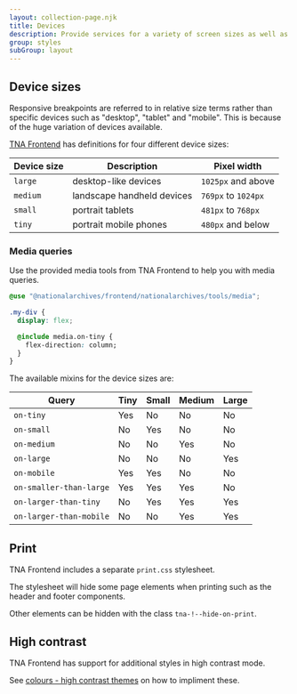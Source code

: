 ```yaml
---
layout: collection-page.njk
title: Devices
description: Provide services for a variety of screen sizes as well as print media.
group: styles
subGroup: layout
---
```


## Device sizes

Responsive breakpoints are referred to in relative size terms rather than specific devices such as "desktop", "tablet" and "mobile". This is because of the huge variation of devices available.

[TNA Frontend](https://github.com/nationalarchives/tna-frontend) has definitions for four different device sizes:

| Device size | Description                | Pixel width         |
| ----------- | -------------------------- | ------------------- |
| `large`     | desktop-like devices       | `1025px` and above  |
| `medium`    | landscape handheld devices | `769px` to `1024px` |
| `small`     | portrait tablets           | `481px` to `768px`  |
| `tiny`      | portrait mobile phones     | `480px` and below   |

### Media queries

Use the provided media tools from TNA Frontend to help you with media queries.

```css
@use "@nationalarchives/frontend/nationalarchives/tools/media";

.my-div {
  display: flex;

  @include media.on-tiny {
    flex-direction: column;
  }
}
```

The available mixins for the device sizes are:

| Query                   | Tiny                                                           | Small                                                          | Medium                                                         | Large                                                          |
| ----------------------- | -------------------------------------------------------------- | -------------------------------------------------------------- | -------------------------------------------------------------- | -------------------------------------------------------------- |
| `on-tiny`               | <i class="fa-solid fa-fw fa-check" aria-hidden="true"></i> Yes | <i class="fa-solid fa-fw fa-xmark" aria-hidden="true"></i> No  | <i class="fa-solid fa-fw fa-xmark" aria-hidden="true"></i> No  | <i class="fa-solid fa-fw fa-xmark" aria-hidden="true"></i> No  |
| `on-small`              | <i class="fa-solid fa-fw fa-xmark" aria-hidden="true"></i> No  | <i class="fa-solid fa-fw fa-check" aria-hidden="true"></i> Yes | <i class="fa-solid fa-fw fa-xmark" aria-hidden="true"></i> No  | <i class="fa-solid fa-fw fa-xmark" aria-hidden="true"></i> No  |
| `on-medium`             | <i class="fa-solid fa-fw fa-xmark" aria-hidden="true"></i> No  | <i class="fa-solid fa-fw fa-xmark" aria-hidden="true"></i> No  | <i class="fa-solid fa-fw fa-check" aria-hidden="true"></i> Yes | <i class="fa-solid fa-fw fa-xmark" aria-hidden="true"></i> No  |
| `on-large`              | <i class="fa-solid fa-fw fa-xmark" aria-hidden="true"></i> No  | <i class="fa-solid fa-fw fa-xmark" aria-hidden="true"></i> No  | <i class="fa-solid fa-fw fa-xmark" aria-hidden="true"></i> No  | <i class="fa-solid fa-fw fa-check" aria-hidden="true"></i> Yes |
| `on-mobile`             | <i class="fa-solid fa-fw fa-check" aria-hidden="true"></i> Yes | <i class="fa-solid fa-fw fa-check" aria-hidden="true"></i> Yes | <i class="fa-solid fa-fw fa-xmark" aria-hidden="true"></i> No  | <i class="fa-solid fa-fw fa-xmark" aria-hidden="true"></i> No  |
| `on-smaller-than-large` | <i class="fa-solid fa-fw fa-check" aria-hidden="true"></i> Yes | <i class="fa-solid fa-fw fa-check" aria-hidden="true"></i> Yes | <i class="fa-solid fa-fw fa-check" aria-hidden="true"></i> Yes | <i class="fa-solid fa-fw fa-xmark" aria-hidden="true"></i> No |
| `on-larger-than-tiny`   | <i class="fa-solid fa-fw fa-xmark" aria-hidden="true"></i> No  | <i class="fa-solid fa-fw fa-check" aria-hidden="true"></i> Yes | <i class="fa-solid fa-fw fa-check" aria-hidden="true"></i> Yes | <i class="fa-solid fa-fw fa-check" aria-hidden="true"></i> Yes |
| `on-larger-than-mobile` | <i class="fa-solid fa-fw fa-xmark" aria-hidden="true"></i> No  | <i class="fa-solid fa-fw fa-xmark" aria-hidden="true"></i> No  | <i class="fa-solid fa-fw fa-check" aria-hidden="true"></i> Yes | <i class="fa-solid fa-fw fa-check" aria-hidden="true"></i> Yes |

## Print

TNA Frontend includes a separate `print.css` stylesheet.

The stylesheet will hide some page elements when printing such as the header and footer components.

Other elements can be hidden with the class `tna-!--hide-on-print`.

## High contrast

TNA Frontend has support for additional styles in high contrast mode.

See [colours - high contrast themes](../colours/#high-contrast-themes) on how to impliment these.

<!--
## Media query units

- https://zellwk.com/blog/media-query-units/
- https://betterprogramming.pub/px-em-or-rem-examining-media-query-units-in-2021-e00cf37b91a9 -->
